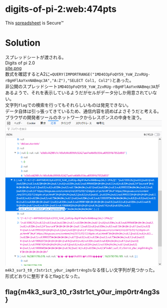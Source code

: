# digits-of-pi-2:web:474pts
This [spreadsheet](https://docs.google.com/spreadsheets/d/1NX9nUMrpaxGqChQ7ROzITDtlxaz5McSsN5BMs-o5k-M/edit) is Secure™  

# Solution
スプレッドシートが渡される。  
Digits of pi 2.0  
[site.png](site/site.png)  
数式を確認するとA2に`=QUERY(IMPORTRANGE("1MD4O3pFoQY59_YoW_ZzxRUg-rBgHFlAaYxnNABmqc3A","A:Z"),"SELECT Col1, Col2")`とあった。  
非公開のスプレッドシート`1MD4O3pFoQY59_YoW_ZzxRUg-rBgHFlAaYxnNABmqc3A`があるようで、それを表示しているようだがセルがデータ分しか用意されていない。  
文字列`flag`での検索を行ってもそれらしいものは発見できない。  
データ自体は引っ張ってきているため、通信内容を読めばよさそうだと考える。  
ブラウザの開発者ツールのネットワークからレスポンスの中身を浚う。  
![flag.png](site/flag.png)  
`m4k3_sur3_t0_r3str1ct_y0ur_imp0rtr4ng3s`なる怪しい文字列が見つかった。  
形式どおりに整形するとflagとなった。  

## flag{m4k3_sur3_t0_r3str1ct_y0ur_imp0rtr4ng3s}